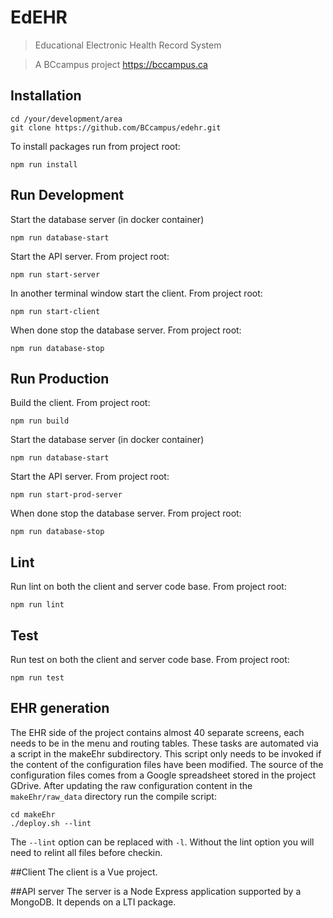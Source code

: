# EdEHR

> Educational Electronic Health Record System

> A BCcampus project 
https://bccampus.ca


## Installation
```
cd /your/development/area
git clone https://github.com/BCcampus/edehr.git
```

To install packages run from project root:
```
npm run install
```

## Run Development

Start the database server (in docker container)
```
npm run database-start
```
Start the API server. From project root:
```
npm run start-server
```
In another terminal window start the client. From project root:
```
npm run start-client
```
When done stop the database server. From project root:
```
npm run database-stop
```

## Run Production
Build the client. From project root:
```
npm run build
```

Start the database server (in docker container)
```
npm run database-start
```
Start the API server. From project root:
```
npm run start-prod-server
```
When done stop the database server. From project root:
```
npm run database-stop
```

## Lint
Run lint on both the client and server code base. From project root:
```
npm run lint
```

## Test
Run test on both the client and server code base. From project root:
```
npm run test
```


## EHR generation
The EHR side of the project contains almost 40 separate screens, each needs to be in the menu and routing tables.  These tasks are automated via a script in the makeEhr subdirectory.
This script only needs to be invoked if the content of the configuration files have been 
modified.  The source of the configuration files comes from a Google spreadsheet stored in the project GDrive.
After updating the raw configuration content in the ```makeEhr/raw_data``` directory run the compile script: 
```
cd makeEhr
./deploy.sh --lint
```
The ```--lint``` option can be replaced with ```-l```. Without the lint option you will need to relint all files before checkin.


##Client
The client is a Vue project.

##API server
The server is a Node Express application supported by a MongoDB. It depends on a LTI package.